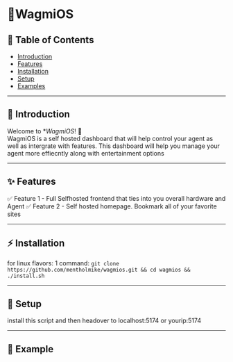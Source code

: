 # 💾WagmiOS


## 📌 Table of Contents
- [Introduction](#introduction)
- [Features](#features)
- [Installation](#installation)
- [Setup](#usage)
- [Examples](#examples)



---

## 📖 Introduction
Welcome to **WagmiOS*! 🎉  
WagmiOS is a self hosted dashboard that will help control your agent as well as intergrate with features. This dashboard will help you manage your agent more effiecntly along with entertainment options

---

## ✨ Features
✅ Feature 1 - Full Selfhosted frontend that ties into you overall hardware and Agent 
✅ Feature 2 - Self hosted homepage. Bookmark all of your favorite sites


---

## ⚡ Installation
for linux flavors: 1 command: `git clone https://github.com/mentholmike/wagmios.git && cd wagmios && ./install.sh`


---

## 🔧 **Setup**
install this script and then headover to localhost:5174 or yourip:5174


---


## 🐧 **Example**




